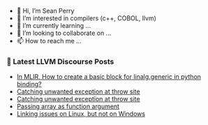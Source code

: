 - 👋 Hi, I’m Sean Perry
- 👀 I’m interested in compilers (c++, COBOL, llvm)
- 🌱 I’m currently learning ...
- 💞️ I’m looking to collaborate on ...
- 📫 How to reach me ...

<!---
s66perry/s66perry is a ✨ special ✨ repository because its `README.md` (this file) appears on your GitHub profile.
You can click the Preview link to take a look at your changes.
--->
### 📕 Latest LLVM Discourse Posts

<!-- DISCOURSE-LLVM:START -->
- [In MLIR, How to create a basic block for linalg.generic in python binding?](https://discourse.llvm.org/t/in-mlir-how-to-create-a-basic-block-for-linalg-generic-in-python-binding/72758#post_3)
- [Catching unwanted exception at throw site](https://discourse.llvm.org/t/catching-unwanted-exception-at-throw-site/72784#post_2)
- [Catching unwanted exception at throw site](https://discourse.llvm.org/t/catching-unwanted-exception-at-throw-site/72784#post_1)
- [Passing array as function argument](https://discourse.llvm.org/t/passing-array-as-function-argument/72544#post_5)
- [Linking issues on Linux, but not on Windows](https://discourse.llvm.org/t/linking-issues-on-linux-but-not-on-windows/72738#post_6)
<!-- DISCOURSE-LLVM:END -->
